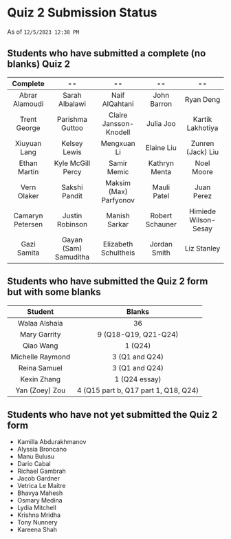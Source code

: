 # Quiz 2 Submission Status

As of `12/5/2023 12:38 PM`

## Students who have submitted a complete (no blanks) Quiz 2

Complete | --  | --  | --  | --
:--------: | :--------: | :--------: | :--------: | :--------: |
Abrar Alamoudi | Sarah Albalawi | Naif AlQahtani | John Barron | Ryan Deng 
Trent George | Parishma Guttoo | Claire Jansson-Knodell | Julia Joo | Kartik Lakhotiya
Xiuyuan Lang | Kelsey Lewis | Mengxuan Li | Elaine Liu | Zunren (Jack) Liu
Ethan Martin | Kyle McGill Percy | Samir Memic | Kathryn Menta | Noel Moore
Vern Olaker | Sakshi Pandit | Maksim (Max) Parfyonov | Mauli Patel | Juan Perez
Camaryn Petersen | Justin Robinson | Manish Sarkar | Robert Schauner | Himiede Wilson-Sesay
Gazi Samita | Gayan (Sam) Samuditha | Elizabeth Schultheis | Jordan Smith | Liz Stanley

## Students who have submitted the Quiz 2 form but with some blanks

Student | Blanks
:-----------: | :---:
Walaa Alshaia | 36
Mary Garrity | 9 (Q18-Q19, Q21-Q24)
Qiao Wang | 1 (Q24)
Michelle Raymond | 3 (Q1 and Q24) 
Reina Samuel | 3 (Q1 and Q24)
Kexin Zhang | 1 (Q24 essay)
Yan (Zoey) Zou | 4 (Q15 part b, Q17 part 1, Q18, Q24)

## Students who have not yet submitted the Quiz 2 form

- Kamilla Abdurakhmanov
- Alyssia Broncano
- Manu Bulusu
- Dario Cabal
- Richael Gambrah
- Jacob Gardner
- Vetrica Le Maitre
- Bhavya Mahesh
- Osmary Medina
- Lydia Mitchell
- Krishna Mridha
- Tony Nunnery
- Kareena Shah

